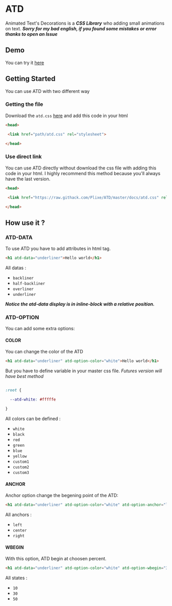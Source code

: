 # ATD
Animated Text's Decorations is a ***CSS Library*** who adding small animations on text. ***Sorry for my bad english, if you found some mistakes or error thanks to open an Issue***

## Demo

You can try it [here](https://plixe.github.io/ATD/)

## Getting Started

You can use ATD with two different way

### Getting the file

Download the `atd.css` [here](https://github.com/Plixe/ATD/tree/master/docs) and add this code in your html

```html
<head>

 <link href="path/atd.css" rel="stylesheet">

</head>
```

### Use direct link

You can use ATD directly without download the css file with adding this code in your html. I highly recommend this method because you'll always have
the last version.

```html
<head>

 <link href="https://raw.githack.com/Plixe/ATD/master/docs/atd.css" rel="stylesheet">

</head>
```

## How use it ?

### ATD-DATA

To use ATD you have to add attributes in html tag.

```html
<h1 atd-data="underliner">Hello world</h1>
```

All datas :
* `backliner`
* `half-backliner`
* `overliner`
* `underliner`

***Notice the atd-data display is in inline-block with a relative position.***

### ATD-OPTION

You can add some extra options:

#### COLOR

You can change the color of the ATD

```html
<h1 atd-data="underliner" atd-option-color="white">Hello world</h1>
```

But you have to define variable in your master css file. *Futures version will have best method*

```css

:root {

  --atd-white: #fffffe

}

```

All colors can be defined :
* `white`
* `black`
* `red`
* `green`
* `blue`
* `yellow`
* `custom1`
* `custom2`
* `custom3`

#### ANCHOR

Anchor option change the begening point of the ATD:

```html
<h1 atd-data="underliner" atd-option-color="white" atd-option-anchor="left">Hello world</h1>
```

All anchors :
* `left`
* `center`
* `right`

#### WBEGIN

With this option, ATD begin at choosen percent.

```html
<h1 atd-data="underliner" atd-option-color="white" atd-option-wbegin="30">Hello world</h1>
```

All states :
* `10`
* `30`
* `50`
